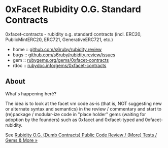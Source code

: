 # 0xFacet Rubidity O.G. Standard Contracts

0xfacet-contracts - rubidity o.g. standard contracts (incl. ERC20,  PublicMintERC20, ERC721, GenerativeERC721, etc.)

* home  :: [github.com/s6ruby/rubidity.review](https://github.com/s6ruby/rubidity.review)
* bugs  :: [github.com/s6ruby/rubidity.review/issues](https://github.com/s6ruby/rubidity/issues)
* gem   :: [rubygems.org/gems/0xfacet-contracts](https://rubygems.org/gems/0xfacet-contracts)
* rdoc  :: [rubydoc.info/gems/0xfacet-contracts](http://rubydoc.info/gems/0xfacet-contracts)



## About

What's happening herè?

The idea is to look at the facet vm code as-is (that is, NOT suggesting new or alternate syntax and semantics) in the review / commentary 
and start to (re)package / modular-ize 
code in "place holder" gems (waiting for adoption by the founders) such as 0xfacet and 0xfacet-typed and 0xfacet-rubidity.

See [Rubidity O.G. (Dumb Contracts) Public Code Review / (More) Tests / Gems & More »](https://github.com/s6ruby/rubidity.review)





